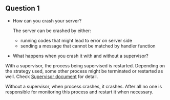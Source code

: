 ## Question 1

* How can you crash your server?

    The server can be crashed by either:

    - running codes that might lead to error on server side
    - sending a message that cannot be matched by handler function

* What happens when you crash it with and without a supervisor?

With a supervisor, the process being supervised is restarted.
Depending on the strategy used, some other process might be terminated or restarted as well.
Check [Supervisor document](http://elixir-lang.org/docs/v1.0/elixir/Supervisor.html) for detail.

Without a supervisor, when process crashes, it crashes. After all no one is responsible for
monitoring this process and restart it when necessary.
